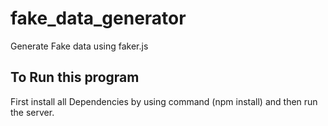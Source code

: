 # fake_data_generator
Generate Fake data using faker.js

## To Run this program 
First install all Dependencies by using command (npm install) and then run the server.
